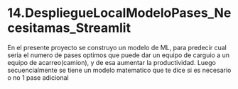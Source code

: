 # 14.DespliegueLocalModeloPases_Necesitamas_Streamlit
En el presente proyecto se construyo un modelo de ML, para predecir cual seria el numero de pases optimos que puede dar un equipo de carguio  a un equipo de acarreo(camion), y de esa aumentar la productividad. Luego secuencialmente se tiene un modelo matematico que te dice si es necesario o no 1 pase adicional
